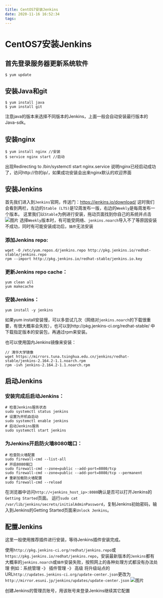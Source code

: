 ```yaml
---
title: CentOS7安装Jenkins
date: 2020-11-16 16:52:34
tags:
---
```

# CentOS7安装Jenkins
## 首先登录服务器更新系统软件
```
$ yum update
```

## 安装Java和git
```
$ yum install java
$ yum install git
```
注意java的版本来选择不同版本的Jenkins，上面一般会自动安装最行版本的Java-sdk。

## 安装nginx
```
$ yum install nginx //安装
$ service nginx start //启动
```
出现Redirecting to /bin/systemctl start nginx.service
说明nginx已经启动成功了，访问http://你的ip/，如果成功安装会出来nginx默认的欢迎界面

## 安装Jenkins
首先我们进入到`Jenkins`官网，传送门：https://jenkins.io/download/
这时我们会看到两栏，左边的`Stable (LTS)`是12周发布一版，右边的`Weekly`是每周发布一个版本。
这里我们以`Stable`为例进行安装，拖动页面找到你自己的系统并点击
![图片](./stable.png)
选择`Weekly`版本时，有可能受网络、`jenkins.noarch`导入不了等原因安装不成功，同时有可能安装成功后，`插件`无法安装

### 添加Jenkins repo:
```
wget -O /etc/yum.repos.d/jenkins.repo http://pkg.jenkins.io/redhat-stable/jenkins.repo
rpm --import http://pkg.jenkins.io/redhat-stable/jenkins.io.key
```

### 更新Jenkins repo cache：
```
yum clean all
yum makecache
```

### 安装Jenkins：
```
yum install -y jenkins
```

如果yum install安装慢，可以多尝试几次（网络对`jenkins.noarch`的下载很重要，有很大概率会失败），也可以到http://pkg.jenkins-ci.org/redhat-stable/ 中下载指定版本的安装包，再通过rpm来安装。

也可以使用国内Jenkins镜像来安装：
```
// 清华大学镜像
wget https://mirrors.tuna.tsinghua.edu.cn/jenkins/redhat-stable/jenkins-2.164.2-1.1.noarch.rpm
rpm -ivh jenkins-2.164.2-1.1.noarch.rpm
```

## 启动Jenkins
### 安装完成后启动Jenkins：
```
# 检查Jenkins服务状态
sudo systemctl status jenkins
# 设置为开机自启动
sudo systemctl enable jenkins
# 启动Jenkins服务
sudo systemctl start jenkins
```

### 为Jenkins开启防火墙8080端口：
```
# 检查防火墙配置
sudo firewall-cmd --list-all
# 开启8080端口
sudo firewall-cmd --zone=public --add-port=8080/tcp 
sudo firewall-cmd --zone=public --add-port=8080/tcp --permanent
# 重新加载防火墙配置
sudo firewall-cmd --reload
```

在浏览器中访问`http://<jenkins_host_ip>:8080`确认是否可以打开Jenkins的`Getting Started`页面。
运行`sudo cat /var/lib/jenkins/secrets/initialAdminPassword`，复制Jenkins初始密码，输入到Jenkins的Getting Started页面来`Unlock Jenkins`。

## 配置Jenkins
这里一般使用推荐插件进行安装，等待Jenkins插件安装完成。

使用`http://pkg.jenkins-ci.org/redhat/jenkins.repo`或`https://pkg.jenkins.io/redhat/jenkins.repo`，安装最新版本的`Jenkins`都有大概率的`jenkins.noarch`或`插件`安装失败，按照网上的各种处理方式都没有办法处理
例如：系统管理 -》 插件管理 -》 高级
将升级站点的URL`http://updates.jenkins-ci.org/update-center.json`更改为`http://mirror.esuni.jp/jenkins/updates/update-center.json`
![图片](./jenkins.png)

创建Jenkins的管理员账号，用该账号来登录Jenkins继续其它配置
